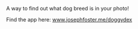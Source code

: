 A way to find out what dog breed is in your photo!

Find the app here: www.josephfoster.me/doggydex

